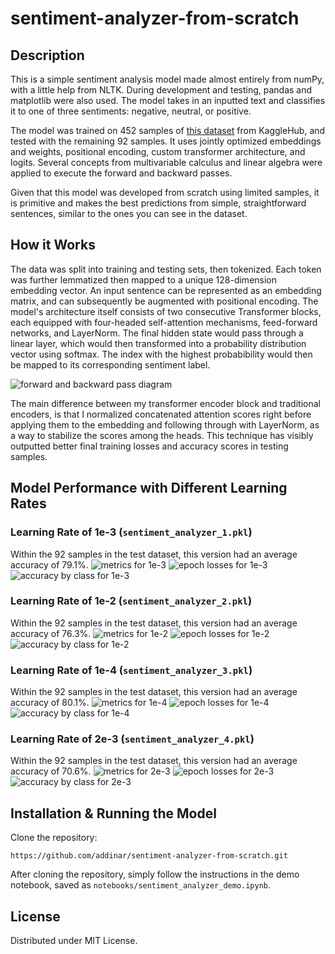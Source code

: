# sentiment-analyzer-from-scratch

## Description
This is a simple sentiment analysis model made almost entirely from numPy, with a little help from NLTK. During development and testing, pandas and matplotlib were also used. The model takes in an inputted text and classifies it to one of three sentiments: negative, neutral, or positive.

The model was trained on 452 samples of [this dataset](https://www.kaggle.com/datasets/nursyahrina/chat-sentiment-dataset) from KaggleHub, and tested with the remaining 92 samples. It uses jointly optimized embeddings and weights, positional encoding, custom transformer architecture, and logits. Several concepts from multivariable calculus and linear algebra were applied to execute the forward and backward passes. 

Given that this model was developed from scratch using limited samples, it is primitive and makes the best predictions from simple, straightforward sentences, similar to the ones you can see in the dataset.

## How it Works
The data was split into training and testing sets, then tokenized. Each token was further lemmatized then mapped to a unique 128-dimension embedding vector. An input sentence can be represented as an embedding matrix, and can subsequently be augmented with positional encoding. The model's architecture itself consists of two consecutive Transformer blocks, each equipped with four-headed self-attention mechanisms, feed-forward networks, and LayerNorm. The final hidden state would pass through a linear layer, which would then transformed into a probability distribution vector using softmax. The index with the highest probabibility would then be mapped to its corresponding sentiment label.  

![forward and backward pass diagram](assets/f_b_diagram.png)

The main difference between my transformer encoder block and traditional encoders, is that I normalized concatenated attention scores right before applying them to the embedding and following through with LayerNorm, as a way to stabilize the scores among the heads. This technique has visibly outputted better final training losses and accuracy scores in testing samples.  

## Model Performance with Different Learning Rates

### Learning Rate of 1e-3 (`sentiment_analyzer_1.pkl`)
Within the 92 samples in the test dataset, this version had an average accuracy of 79.1%.
![metrics for 1e-3](assets/1e_3_1.png)
![epoch losses for 1e-3](assets/1e_3_2.png)
![accuracy by class for 1e-3](assets/1e_3_3.png)

### Learning Rate of 1e-2 (`sentiment_analyzer_2.pkl`)
Within the 92 samples in the test dataset, this version had an average accuracy of 76.3%.
![metrics for 1e-2](assets/1e_2_1.png)
![epoch losses for 1e-2](assets/1e_2_2.png)
![accuracy by class for 1e-2](assets/1e_2_3.png)

### Learning Rate of 1e-4 (`sentiment_analyzer_3.pkl`)
Within the 92 samples in the test dataset, this version had an average accuracy of 80.1%.
![metrics for 1e-4](assets/1e_4_1.png)
![epoch losses for 1e-4](assets/1e_4_2.png)
![accuracy by class for 1e-4](assets/1e_4_3.png)

### Learning Rate of 2e-3 (`sentiment_analyzer_4.pkl`)
Within the 92 samples in the test dataset, this version had an average accuracy of 70.6%.
![metrics for 2e-3](assets/2e_3_1.png)
![epoch losses for 2e-3](assets/2e_3_2.png)
![accuracy by class for 2e-3](assets/2e_3_3.png)

## Installation & Running the Model
Clone the repository:
```
https://github.com/addinar/sentiment-analyzer-from-scratch.git
```

After cloning the repository, simply follow the instructions in the demo notebook, saved as `notebooks/sentiment_analyzer_demo.ipynb`.

## License
Distributed under MIT License.
